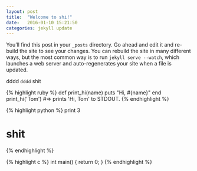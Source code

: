 ```yaml
---
layout: post
title:  "Welcome to shi!"
date:   2016-01-10 15:21:50
categories: jekyll update
---
```


You’ll find this post in your `_posts` directory. Go ahead and edit it and re-build the site to see your changes. You can rebuild the site in many different ways, but the most common way is to run `jekyll serve --watch`, which launches a web server and auto-regenerates your site when a file is updated.

dddd `dddd` shit

{% highlight ruby %}
def print_hi(name)
  puts "Hi, #{name}"
end
print_hi('Tom')
#=> prints 'Hi, Tom' to STDOUT.
{% endhighlight %}

{% highlight python %}
print 3
# shit
{% endhighlight %}


{% highlight c %}
int main() {
  return 0;
}
{% endhighlight %}
